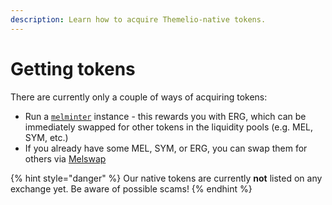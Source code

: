 ```yaml
---
description: Learn how to acquire Themelio-native tokens.
---
```


# Getting tokens

There are currently only a couple of ways of acquiring tokens:

* Run a [`melminter`](using-melminter.md) instance - this rewards you with ERG, which can be immediately swapped for other tokens in the liquidity pools (e.g. MEL, SYM, etc.)
* If you already have some MEL, SYM, or ERG, you can swap them for others via [Melswap](../../using-wallets/melswap-guide.md)

{% hint style="danger" %}
Our native tokens are currently **not** listed on any exchange yet. Be aware of possible scams!
{% endhint %}
